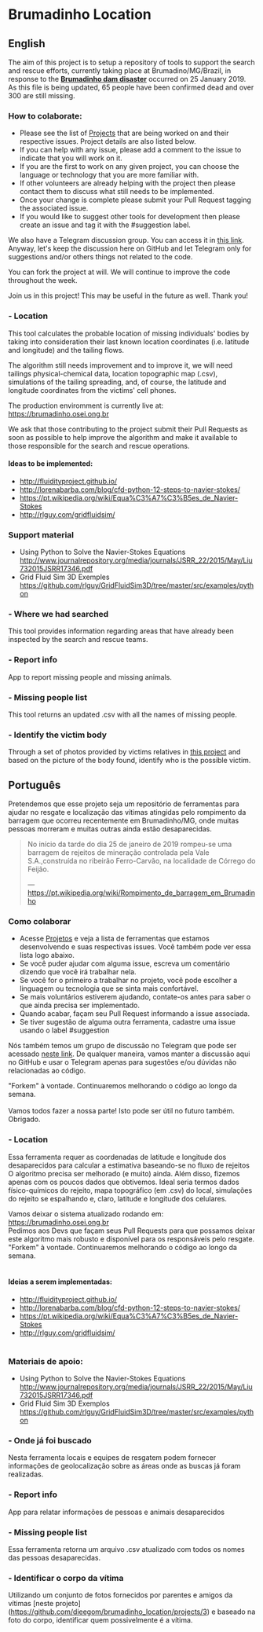# Brumadinho Location

## English
The aim of this project is to setup a repository of tools to support the search and rescue efforts, currently taking place at Brumadino/MG/Brazil, in response to the [**Brumadinho dam disaster**](https://en.wikipedia.org/wiki/Brumadinho_dam_disaster) occurred on 25 January 2019. As this file is being updated, 65 people have been confirmed dead and over 300 are still missing.

### How to colaborate:
* Please see the list of [Projects](https://github.com/dieegom/brumadinho_location/projects) that are being worked on and their respective issues. Project details are also listed below.
* If you can help with any issue, please add a comment to the issue to indicate that you will work on it. 
* If you are the first to work on any given project, you can choose the language or technology that you are more familiar with.
* If other volunteers are already helping with the project then please contact them to discuss what still needs to be implemented.
* Once your change is complete please submit your Pull Request tagging the associated issue.
* If you would like to suggest other tools for development then please create an issue and tag it with the #suggestion label.

We also have a Telegram discussion group. You can access it in [this link](https://t.me/joinchat/K2pTZk1Xjo0UEzmCzkJvXQ). Anyway, let's keep the discussion here on GitHub and let Telegram only for suggestions and/or others things not related to the code. 

You can fork the project at will. We will continue to improve the code throughout the week.

Join us in this project! This may be useful in the future as well.
Thank you!

### - Location 
This tool calculates the probable location of missing individuals' bodies by taking into consideration their last known location coordinates (i.e. latitude and longitude) and the tailing flows.

The algorithm still needs improvement and to improve it, we will need tailings physical-chemical data, location topographic map (.csv), simulations of the tailing spreading, and, of course, the latitude and longitude coordinates from the victims' cell phones.

The production enviromment is currently live at: https://brumadinho.osei.ong.br

We ask that those contributing to the project submit their Pull Requests as soon as possible to help improve the algorithm and make it available to those responsible for the search and rescue operations.

#### Ideas to be implemented:
*  http://fluidityproject.github.io/
*  http://lorenabarba.com/blog/cfd-python-12-steps-to-navier-stokes/
*  https://pt.wikipedia.org/wiki/Equa%C3%A7%C3%B5es_de_Navier-Stokes
*  http://rlguy.com/gridfluidsim/
  
### Support material
* Using Python to Solve the Navier-Stokes Equations
  http://www.journalrepository.org/media/journals/JSRR_22/2015/May/Liu732015JSRR17346.pdf
* Grid Fluid Sim 3D Exemples
  https://github.com/rlguy/GridFluidSim3D/tree/master/src/examples/python



### - Where we had searched
This tool provides information regarding  areas that have already been inspected by the search and rescue teams. 

### - Report info
App to report missing people and missing animals.

### - Missing people list
This tool returns an updated .csv with all the names of missing people.

### - Identify the victim body
Through a set of photos provided by victims relatives in [this project](https://github.com/dieegom/brumadinho_location/projects/3) and based on the picture of the body found, identify who is the possible victim.

## Português
Pretendemos que esse projeto seja um repositório de ferramentas para ajudar no resgate e localização das vítimas atingidas pelo rompimento da barragem que ocorreu recentemente em Brumadinho/MG, onde muitas pessoas morreram e muitas outras ainda estão desaparecidas. 

>No início da tarde do dia 25 de janeiro de 2019 rompeu-se uma barragem de rejeitos de mineração controlada pela Vale S.A.,construída no ribeirão Ferro-Carvão, na localidade de Córrego do Feijão.
>
> — https://pt.wikipedia.org/wiki/Rompimento_de_barragem_em_Brumadinho

### Como colaborar

* Acesse [Projetos](https://github.com/dieegom/brumadinho_location/projects) e veja a lista de ferramentas que estamos desenvolvendo e suas respectivas issues. Você também pode ver essa lista logo abaixo. 
* Se você puder ajudar com alguma issue, escreva um comentário dizendo que você irá trabalhar nela.
* Se você for o primeiro a trabalhar no projeto, você pode escolher a linguagem ou tecnologia que se sinta mais confortável.
* Se mais voluntários estiverem ajudando, contate-os antes para saber o que ainda precisa ser implementado.
* Quando acabar, façam seu Pull Request informando a issue associada.
* Se tiver sugestão de alguma outra ferramenta, cadastre uma issue usando o label #suggestion


Nós também temos um grupo de discussão no Telegram que pode ser acessado [neste link](https://t.me/joinchat/K2pTZk1Xjo0UEzmCzkJvXQ). De qualquer maneira, vamos manter a discussão aqui no GitHub e usar o Telegram apenas para sugestões e/ou dúvidas não relacionadas ao código. 


"Forkem" à vontade. Continuaremos melhorando o código ao longo da semana. <br/><br/>
Vamos todos fazer a nossa parte! Isto pode ser útil no futuro também.<br/>
Obrigado.

### - Location 

Essa ferramenta requer as coordenadas de latitude e longitude dos desaparecidos para calcular a estimativa baseando-se no fluxo de rejeitos <br/>
O algoritmo precisa ser melhorado (e muito) ainda. Além disso, fizemos apenas com os poucos dados que obtivemos. Ideal seria termos dados físico-químicos do rejeito, mapa topográfico (em .csv) do local, simulações do rejeito se espalhando e, claro, latitude e longitude dos celulares.<br/>

Vamos deixar o sistema atualizado rodando em: https://brumadinho.osei.ong.br  <br/>
Pedimos aos Devs que façam seus Pull Requests para que possamos deixar este algoritmo mais robusto e disponível para os responsáveis pelo resgate. "Forkem" à vontade. Continuaremos melhorando o código ao longo da semana. <br/><br/>

####  Ideias a serem implementadas: <br/>
*  http://fluidityproject.github.io/ <br/>
*  http://lorenabarba.com/blog/cfd-python-12-steps-to-navier-stokes/ <br/>
*  https://pt.wikipedia.org/wiki/Equa%C3%A7%C3%B5es_de_Navier-Stokes <br/>
*  http://rlguy.com/gridfluidsim/<br/><br/>


### Materiais de apoio: 
* Using Python to Solve the Navier-Stokes Equations
  http://www.journalrepository.org/media/journals/JSRR_22/2015/May/Liu732015JSRR17346.pdf
* Grid Fluid Sim 3D Exemplos
  https://github.com/rlguy/GridFluidSim3D/tree/master/src/examples/python



### - Onde já foi buscado
Nesta ferramenta locais e equipes de resgatem podem fornecer informações de geolocalização sobre as áreas onde as buscas já foram realizadas.

### - Report info
App para relatar informações de pessoas e animais desaparecidos


### - Missing people list
Essa ferramenta retorna um arquivo .csv atualizado com todos os nomes das pessoas desaparecidas.


### - Identificar o corpo da vítima
Utilizando um conjunto de fotos fornecidos por parentes e amigos da vítimas [neste projeto] (https://github.com/dieegom/brumadinho_location/projects/3) e baseado na foto do corpo, identificar quem possivelmente é a vítima.
